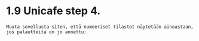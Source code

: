 # 1.9 Unicafe step 4.

```
Muuta sovellusta siten, että numeeriset tilastot näytetään ainoastaan, jos palautteita on jo annettu:
```